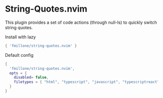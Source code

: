 # String-Quotes.nvim

This plugin provides a set of code actions (through null-ls) to quickly switch string quotes.

Install with lazy

```lua
{ 'fmillone/string-quotes.nvim' }
```

Default config

```lua
{
  'fmillone/string-quotes.nvim',
  opts = {
    disabled= false,
    filetypes = { "html", "typescript", "javascript", "typescriptreact", "javascriptreact", "lua" }
  }
}
```
